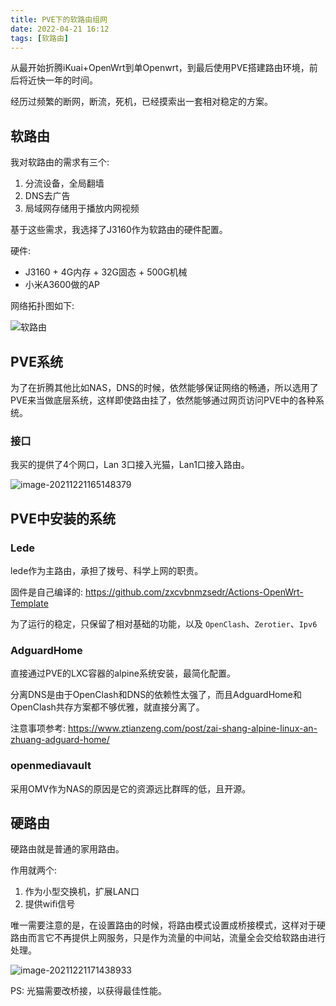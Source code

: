 ```yaml
---
title: PVE下的软路由组网
date: 2022-04-21 16:12  
tags: [软路由]
---
```

从最开始折腾iKuai+OpenWrt到单Openwrt，到最后使用PVE搭建路由环境，前后将近快一年的时间。

经历过频繁的断网，断流，死机，已经摸索出一套相对稳定的方案。

## 软路由

我对软路由的需求有三个:

1. 分流设备，全局翻墙
2. DNS去广告
3. 局域网存储用于播放内网视频

基于这些需求，我选择了J3160作为软路由的硬件配置。

硬件:

+ J3160 + 4G内存 + 32G固态 + 500G机械
+ 小米A3600做的AP

网络拓扑图如下:

![软路由](https://www.shiyitopo.tech/uPic/%E8%BD%AF%E8%B7%AF%E7%94%B1.png)

## PVE系统

为了在折腾其他比如NAS，DNS的时候，依然能够保证网络的畅通，所以选用了PVE来当做底层系统，这样即使路由挂了，依然能够通过网页访问PVE中的各种系统。

### 接口

我买的提供了4个网口，Lan 3口接入光猫，Lan1口接入路由。

![image-20211221165148379](https://www.shiyitopo.tech/uPic/image-20211221165148379.png)

## PVE中安装的系统

### Lede

lede作为主路由，承担了拨号、科学上网的职责。

固件是自己编译的:  https://github.com/zxcvbnmzsedr/Actions-OpenWrt-Template

为了运行的稳定，只保留了相对基础的功能，以及 `OpenClash`、`Zerotier`、`Ipv6`

### AdguardHome

直接通过PVE的LXC容器的alpine系统安装，最简化配置。

分离DNS是由于OpenClash和DNS的依赖性太强了，而且AdguardHome和OpenClash共存方案都不够优雅，就直接分离了。

注意事项参考: https://www.ztianzeng.com/post/zai-shang-alpine-linux-an-zhuang-adguard-home/

### openmediavault

采用OMV作为NAS的原因是它的资源远比群晖的低，且开源。

## 硬路由

硬路由就是普通的家用路由。

作用就两个:

1. 作为小型交换机，扩展LAN口
2. 提供wifi信号

唯一需要注意的是，在设置路由的时候，将路由模式设置成桥接模式，这样对于硬路由而言它不再提供上网服务，只是作为流量的中间站，流量全会交给软路由进行处理。

![image-20211221171438933](https://www.shiyitopo.tech/uPic/image-20211221171438933.png)

PS: 光猫需要改桥接，以获得最佳性能。
